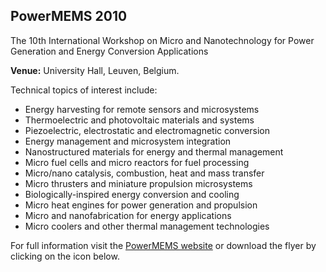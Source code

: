 ## PowerMEMS 2010

The 10th International Workshop on Micro and Nanotechnology for Power Generation and Energy Conversion Applications
<!--break-->
**Venue:** University Hall, Leuven, Belgium.  
  
  
Technical topics of interest include:

* Energy harvesting for remote sensors and microsystems  
* Thermoelectric and photovoltaic materials and systems  
* Piezoelectric, electrostatic and electromagnetic conversion  
* Energy management and microsystem integration  
* Nanostructured materials for energy and thermal management  
* Micro fuel cells and micro reactors for fuel processing  
* Micro/nano catalysis, combustion, heat and mass transfer  
* Micro thrusters and miniature propulsion microsystems  
* Biologically-inspired energy conversion and cooling
* Micro heat engines for power generation and propulsion  
* Micro and nanofabrication for energy applications  
* Micro coolers and other thermal management technologies  

For full information visit the [PowerMEMS website](http://www.powermems.org/) or download the flyer by clicking on the icon below.